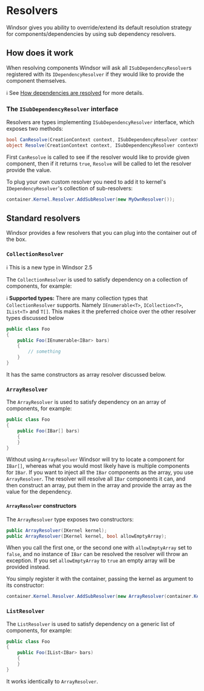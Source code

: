# Resolvers

Windsor gives you ability to override/extend its default resolution strategy for components/dependencies by using sub dependency resolvers.

## How does it work

When resolving components Windsor will ask all `ISubDependencyResolver`s registered with its `IDependencyResolver` if they would like to provide the component themselves.

:information_source: See [How dependencies are resolved](how-dependencies-are-resolved.md) for more details.

### The `ISubDependencyResolver` interface

Resolvers are types implementing `ISubDependencyResolver` interface, which exposes two methods:

```csharp
bool CanResolve(CreationContext context, ISubDependencyResolver contextHandlerResolver, ComponentModel model, DependencyModel dependency);
object Resolve(CreationContext context, ISubDependencyResolver contextHandlerResolver, ComponentModel model, DependencyModel dependency);
```

First `CanResolve` is called to see if the resolver would like to provide given component, then if it returns `true`, `Resolve` will be called to let the resolver provide the value.

To plug your own custom resolver you need to add it to kernel's `IDependencyResolver`'s collection of sub-resolvers:

```csharp
container.Kernel.Resolver.AddSubResolver(new MyOwnResolver());
```

## Standard resolvers

Windsor provides a few resolvers that you can plug into the container out of the box.

### `CollectionResolver`

:information_source: This is a new type in Windsor 2.5

The `CollectionResolver` is used to satisfy dependency on a collection of components, for example:

:information_source: **Supported types:** There are many collection types that `CollectionResolver` supports. Namely `IEnumerable<T>`, `ICollection<T>`, `IList<T>` and `T[]`. This makes it the preferred choice over the other resolver types discussed below

```csharp
public class Foo
{
    public Foo(IEnumerable<IBar> bars)
    {
        // something
    }
}
```

It has the same constructors as array resolver discussed below.

### `ArrayResolver`

The `ArrayResolver` is used to satisfy dependency on an array of components, for example:

```csharp
public class Foo
{
    public Foo(IBar[] bars)
    {
    }
}
```

Without using `ArrayResolver` Windsor will try to locate a component for `IBar[]`, whereas what you would most likely have is multiple components for `IBar`. If you want to inject all the `IBar` components as the array, you use `ArrayResolver`. The resolver will resolve all `IBar` components it can, and then construct an array, put them in the array and provide the array as the value for the dependency.

#### `ArrayResolver` constructors

The `ArrayResolver` type exposes two constructors:

```csharp
public ArrayResolver(IKernel kernel);
public ArrayResolver(IKernel kernel, bool allowEmptyArray);
```

When you call the first one, or the second one with `allowEmptyArray` set to `false`, and no instance of `IBar` can be resolved the resolver will throw an exception. If you set `allowEmptyArray` to `true` an empty array will be provided instead.

You simply register it with the container, passing the kernel as argument to its constructor:

```csharp
container.Kernel.Resolver.AddSubResolver(new ArrayResolver(container.Kernel, true));
```

### `ListResolver`

The `ListResolver` is used to satisfy dependency on a generic list of components, for example:

```csharp
public class Foo
{
    public Foo(IList<IBar> bars)
    {
    }
}
```

It works identically to `ArrayResolver`.
